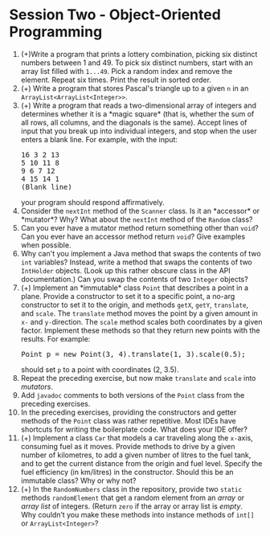 # Session Two - Object-Oriented Programming

<ol>
<li> 
(+)Write a program that prints a lottery combination, picking six distinct numbers between 1 and 49. 
   To pick six distinct numbers, start with an array list filled with <code>1...49</code>. 
   Pick a random index and remove the element. 
   Repeat six times. 
   Print the result in sorted order.
</li>
<li>
(+) Write a program that stores Pascal's triangle up to a given <code>n</code> 
in an <code>ArrayList&lt;ArrayList&lt;Integer&gt;&gt;</code>.
</li>
<li>
(+) Write a program that reads a two-dimensional array of integers and determines whether 
   it is a *magic square* (that is, whether the sum of all rows, all columns, and the diagonals is 
   the same). Accept lines of input that you break up into individual integers, 
   and stop when the user enters a blank line. For example, with the input:<br/>
<pre>
16 3 2 13
5 10 11 8
9 6 7 12
4 15 14 1
(Blank line)
</pre>
your program should respond affirmatively.
</li>
<li>
Consider the <code>nextInt</code> method of the <code>Scanner</code> class. 
Is it an *accessor* or *mutator*? 
Why? What about the <code>nextInt</code> method of the <code>Random</code> class?
</li>
<li>
Can you ever have a mutator method return something other than <code>void</code>? 
Can you ever have an accessor method return <code>void</code>? Give examples when possible.
</li>
<li>
Why can't you implement a Java method that swaps the contents of two <code>int</code> variables? 
Instead, write a method that swaps the contents of two <code>IntHolder</code> objects. 
(Look up this rather obscure class in the API documentation.) 
Can you swap the contents of two <code>Integer</code> objects?
</li>
<li>
(+) Implement an *immutable* class <code>Point</code> that describes a point in a plane. 
Provide a constructor to set it to a specific point, a no-arg constructor to set it to the origin, 
and methods <code>getX</code>, <code>getY</code>, <code>translate</code>, and 
<code>scale</code>. The <code>translate</code> method moves the point by 
a given amount in <code>x-</code> and <code>y-</code>direction. 
The <code>scale</code> method scales both coordinates by a given factor. 
Implement these methods so that they return new points with the results.
For example:
<pre>
Point p = new Point(3, 4).translate(1, 3).scale(0.5);
</pre>
should set <code>p</code> to a point with coordinates (2, 3.5).
</li>
<li>
Repeat the preceding exercise, but now make <code>translate</code> and 
<code>scale</code> into <em>mutators</em>.
</li>
<li>
Add <code>javadoc</code> comments to both versions of the <code>Point</code> class from the 
preceding exercises.
</li>
<li>
In the preceding exercises, providing the constructors and getter methods of the <code>Point</code> 
class was rather repetitive. Most IDEs have shortcuts for writing the boilerplate code. 
What does your IDE offer?
</li>
<li>
(+) Implement a class <code>Car</code> that models a car traveling along 
the <code>x-</code>axis, consuming fuel as it moves. 
Provide methods to drive by a given number of kilometres, to add a given number of litres to the fuel tank, 
and to get the current distance from the origin and fuel level. 
Specify the fuel efficiency (in km/litres) in the constructor. Should this be an immutable class? 
Why or why not?
</li>
<li>
(+) In the <code>RandomNumbers</code> class in the repository, provide two 
<code>static</code> methods <code>randomElement</code> that get a 
random element from an <em>array</em> or <em>array list</em> of integers. (Return <code>zero</code> 
if the array or array list is <em>empty</em>.<br/>Why couldn’t you make these methods into instance methods of <code>int[]</code> or <code>ArrayList&lt;Integer&gt;</code>?
</li>
</ol>